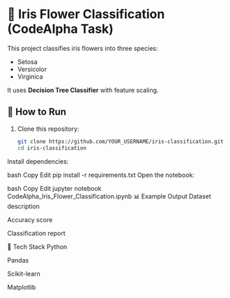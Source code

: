 # 🌸 Iris Flower Classification (CodeAlpha Task)

This project classifies iris flowers into three species:
- Setosa
- Versicolor
- Virginica

It uses **Decision Tree Classifier** with feature scaling.

## 🚀 How to Run

1. Clone this repository:
   ```bash
   git clone https://github.com/YOUR_USERNAME/iris-classification.git
   cd iris-classification
Install dependencies:

bash
Copy
Edit
pip install -r requirements.txt
Open the notebook:

bash
Copy
Edit
jupyter notebook CodeAlpha_Iris_Flower_Classification.ipynb
📊 Example Output
Dataset description

Accuracy score

Classification report

🔧 Tech Stack
Python

Pandas

Scikit-learn

Matplotlib